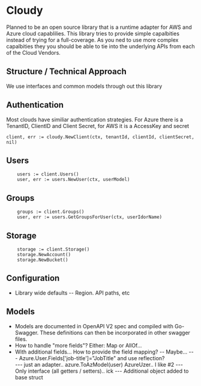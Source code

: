 # Cloudy

Planned to be an open source library that is a runtime adapter for AWS and Azure cloud capablilies. This library tries to provide simple capalbities instead of trying for a full-coverage. As you ned to use more complex capalbities they you should be able to tie into the underlying APIs from each of the Cloud Vendors. 

## Structure / Technical Approach

We use interfaces and common models through out this library

## Authentication
Most clouds have similiar authentication strategies. For Azure there is a TenantID, ClientID and Client Secret, for AWS it is a AccessKey and secret

```
client, err := cloudy.NewClient(ctx, tenantId, clientId, clientSecret, nil)

```

## Users

``` 
    users := client.Users()
    user, err := users.NewUser(ctx, userModel)

```

## Groups

``` 
    groups := client.Groups()
    user, err := users.GetGroupsForUser(ctx, userIdorName)

```

## Storage

```
    storage := client.Storage()
    storage.NewAccount()
    storage.NewBucket()

```

## Configuration
- Library wide defaults 
-- Region. API paths, etc

## Models
- Models are documented in OpenAPI V2 spec and compiled with Go-Swagger. These definitions can then be incorporated in other swagger files. 
- How to handle "more fields"? Either: Map or AllOf...
- With additional fields... How to provide the field mapping?
-- Maybe... 
--- Azure.User.Fields['job-title']="JobTitle" and use reflection?  
--- just an adapter.. azure.ToAzModel(user) AzureUzer.. I like #2
--- Only interface (all getters / setters).. ick
--- Additional object added to base struct